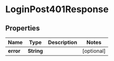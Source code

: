 

# LoginPost401Response


## Properties

| Name | Type | Description | Notes |
|------------ | ------------- | ------------- | -------------|
|**error** | **String** |  |  [optional] |



